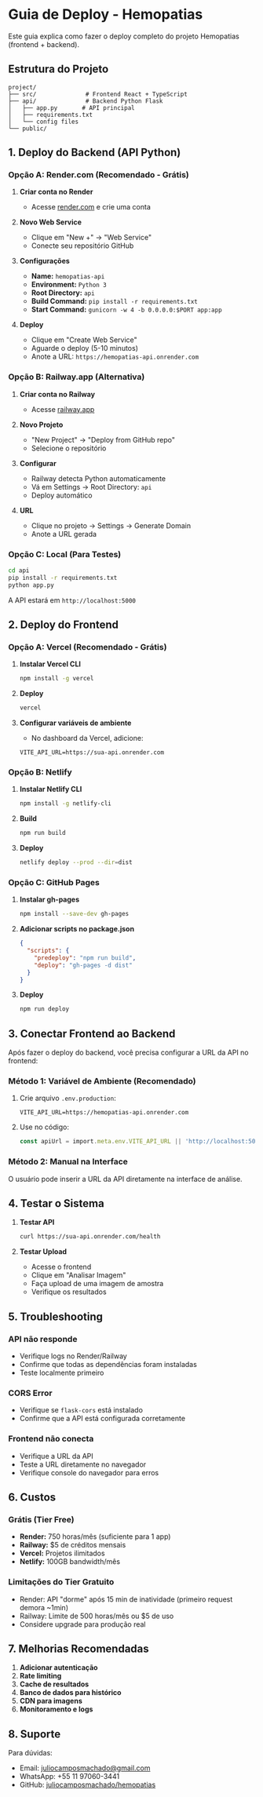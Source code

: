 # Guia de Deploy - Hemopatias

Este guia explica como fazer o deploy completo do projeto Hemopatias (frontend + backend).

## Estrutura do Projeto

```
project/
├── src/              # Frontend React + TypeScript
├── api/              # Backend Python Flask
│   ├── app.py       # API principal
│   ├── requirements.txt
│   └── config files
└── public/
```

## 1. Deploy do Backend (API Python)

### Opção A: Render.com (Recomendado - Grátis)

1. **Criar conta no Render**
   - Acesse [render.com](https://render.com) e crie uma conta

2. **Novo Web Service**
   - Clique em "New +" → "Web Service"
   - Conecte seu repositório GitHub

3. **Configurações**
   - **Name:** `hemopatias-api`
   - **Environment:** `Python 3`
   - **Root Directory:** `api`
   - **Build Command:** `pip install -r requirements.txt`
   - **Start Command:** `gunicorn -w 4 -b 0.0.0.0:$PORT app:app`

4. **Deploy**
   - Clique em "Create Web Service"
   - Aguarde o deploy (5-10 minutos)
   - Anote a URL: `https://hemopatias-api.onrender.com`

### Opção B: Railway.app (Alternativa)

1. **Criar conta no Railway**
   - Acesse [railway.app](https://railway.app)

2. **Novo Projeto**
   - "New Project" → "Deploy from GitHub repo"
   - Selecione o repositório

3. **Configurar**
   - Railway detecta Python automaticamente
   - Vá em Settings → Root Directory: `api`
   - Deploy automático

4. **URL**
   - Clique no projeto → Settings → Generate Domain
   - Anote a URL gerada

### Opção C: Local (Para Testes)

```bash
cd api
pip install -r requirements.txt
python app.py
```

A API estará em `http://localhost:5000`

## 2. Deploy do Frontend

### Opção A: Vercel (Recomendado - Grátis)

1. **Instalar Vercel CLI**
   ```bash
   npm install -g vercel
   ```

2. **Deploy**
   ```bash
   vercel
   ```

3. **Configurar variáveis de ambiente**
   - No dashboard da Vercel, adicione:
   ```
   VITE_API_URL=https://sua-api.onrender.com
   ```

### Opção B: Netlify

1. **Instalar Netlify CLI**
   ```bash
   npm install -g netlify-cli
   ```

2. **Build**
   ```bash
   npm run build
   ```

3. **Deploy**
   ```bash
   netlify deploy --prod --dir=dist
   ```

### Opção C: GitHub Pages

1. **Instalar gh-pages**
   ```bash
   npm install --save-dev gh-pages
   ```

2. **Adicionar scripts no package.json**
   ```json
   {
     "scripts": {
       "predeploy": "npm run build",
       "deploy": "gh-pages -d dist"
     }
   }
   ```

3. **Deploy**
   ```bash
   npm run deploy
   ```

## 3. Conectar Frontend ao Backend

Após fazer o deploy do backend, você precisa configurar a URL da API no frontend:

### Método 1: Variável de Ambiente (Recomendado)

1. Crie arquivo `.env.production`:
   ```
   VITE_API_URL=https://hemopatias-api.onrender.com
   ```

2. Use no código:
   ```typescript
   const apiUrl = import.meta.env.VITE_API_URL || 'http://localhost:5000';
   ```

### Método 2: Manual na Interface

O usuário pode inserir a URL da API diretamente na interface de análise.

## 4. Testar o Sistema

1. **Testar API**
   ```bash
   curl https://sua-api.onrender.com/health
   ```

2. **Testar Upload**
   - Acesse o frontend
   - Clique em "Analisar Imagem"
   - Faça upload de uma imagem de amostra
   - Verifique os resultados

## 5. Troubleshooting

### API não responde
- Verifique logs no Render/Railway
- Confirme que todas as dependências foram instaladas
- Teste localmente primeiro

### CORS Error
- Verifique se `flask-cors` está instalado
- Confirme que a API está configurada corretamente

### Frontend não conecta
- Verifique a URL da API
- Teste a URL diretamente no navegador
- Verifique console do navegador para erros

## 6. Custos

### Grátis (Tier Free)
- **Render:** 750 horas/mês (suficiente para 1 app)
- **Railway:** $5 de créditos mensais
- **Vercel:** Projetos ilimitados
- **Netlify:** 100GB bandwidth/mês

### Limitações do Tier Gratuito
- Render: API "dorme" após 15 min de inatividade (primeiro request demora ~1min)
- Railway: Limite de 500 horas/mês ou $5 de uso
- Considere upgrade para produção real

## 7. Melhorias Recomendadas

1. **Adicionar autenticação**
2. **Rate limiting**
3. **Cache de resultados**
4. **Banco de dados para histórico**
5. **CDN para imagens**
6. **Monitoramento e logs**

## 8. Suporte

Para dúvidas:
- Email: juliocamposmachado@gmail.com
- WhatsApp: +55 11 97060-3441
- GitHub: [juliocamposmachado/hemopatias](https://github.com/juliocamposmachado/hemopatias)
